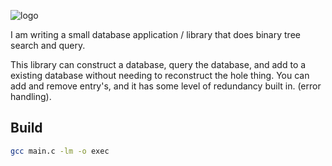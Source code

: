 ![logo](https://github.com/user-attachments/assets/935bec66-cff7-4bff-baba-248bd506fd41)

I am writing a small database application / library that does binary tree search and query.

This library can construct a database, query the database, and add to a existing database without needing to reconstruct the hole thing.
You can add and remove entry's, and it has some level of redundancy built in. (error handling).

## Build
```bash
gcc main.c -lm -o exec
```

